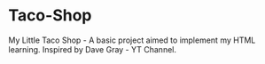 # Taco-Shop
My Little Taco Shop - A basic project aimed to implement my HTML learning. Inspired by Dave Gray - YT Channel. 

